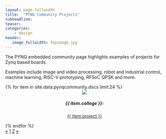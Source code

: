 ```yaml
---
layout: page-fullwidth
title:  "PYNQ Community Projects"
subheadline:
teaser: 
categories:
    - design
header:
   image_fullwidth: Topimage.jpg
---
```

The PYNQ embedded community page highlights examples of projects for Zynq based boards.

Examples include image and video processing, robot and industrial control, machine learning, RISC-V prototyping, RFSoC QPSK and more. 

<!--more-->



<div class="row">
{% for item in site.data.pynqcommunity.docs limit:24 %}
    <div class="column">
        <div class="card">
            <div class="imgcont"><center><img src="{{ site.urlimg }}{{ item.img }}"></center></div>
            <center><p><h5>{{ item.college }}: </h5><a href="{{ item.url }}">{{ item.project }}</a></p></center>
        </div>
    </div>
{% endfor %}
</div><!-- /.row -->


<div class="pagination">
  <a href="/Pynq-io/design/pynq-community-projectstwo/">&laquo;</a>
  <a class="active" href="/Pynq-io/design/pynq-community-projects/">1</a>
  <a href="/Pynq-io/design/pynq-community-projectstwo/">2</a>
  <a href="/Pynq-io/design/pynq-community-projectstwo/">&raquo;</a>
</div>



